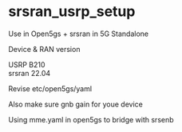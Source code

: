 # srsran_usrp_setup
Use in Open5gs + srsran in 5G Standalone

Device & RAN version

USRP B210    
srsran 22.04

Revise etc/open5gs/yaml

Also make sure gnb gain for youe device 

Using mme.yaml in open5gs to bridge with srsenb
